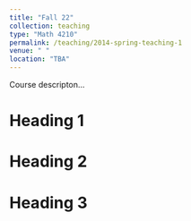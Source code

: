 ```yaml
---
title: "Fall 22"
collection: teaching
type: "Math 4210"
permalink: /teaching/2014-spring-teaching-1
venue: " "
location: "TBA"
---
```


Course descripton...

Heading 1
======

Heading 2
======

Heading 3
======